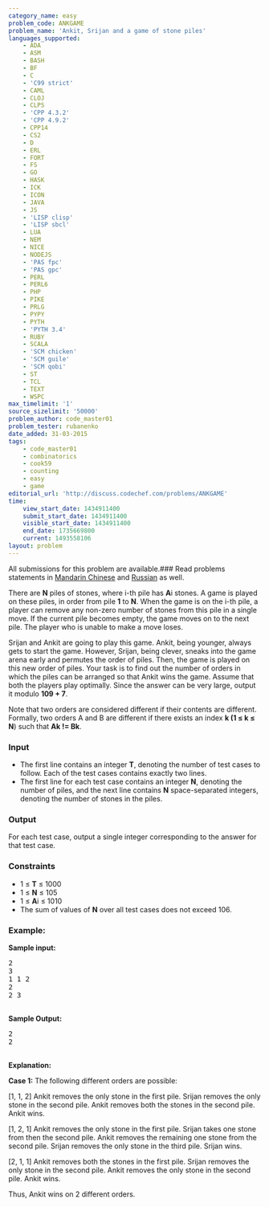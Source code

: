 ```yaml
---
category_name: easy
problem_code: ANKGAME
problem_name: 'Ankit, Srijan and a game of stone piles'
languages_supported:
    - ADA
    - ASM
    - BASH
    - BF
    - C
    - 'C99 strict'
    - CAML
    - CLOJ
    - CLPS
    - 'CPP 4.3.2'
    - 'CPP 4.9.2'
    - CPP14
    - CS2
    - D
    - ERL
    - FORT
    - FS
    - GO
    - HASK
    - ICK
    - ICON
    - JAVA
    - JS
    - 'LISP clisp'
    - 'LISP sbcl'
    - LUA
    - NEM
    - NICE
    - NODEJS
    - 'PAS fpc'
    - 'PAS gpc'
    - PERL
    - PERL6
    - PHP
    - PIKE
    - PRLG
    - PYPY
    - PYTH
    - 'PYTH 3.4'
    - RUBY
    - SCALA
    - 'SCM chicken'
    - 'SCM guile'
    - 'SCM qobi'
    - ST
    - TCL
    - TEXT
    - WSPC
max_timelimit: '1'
source_sizelimit: '50000'
problem_author: code_master01
problem_tester: rubanenko
date_added: 31-03-2015
tags:
    - code_master01
    - combinatorics
    - cook59
    - counting
    - easy
    - game
editorial_url: 'http://discuss.codechef.com/problems/ANKGAME'
time:
    view_start_date: 1434911400
    submit_start_date: 1434911400
    visible_start_date: 1434911400
    end_date: 1735669800
    current: 1493558106
layout: problem
---
```

All submissions for this problem are available.###  Read problems statements in [Mandarin Chinese](http://www.codechef.com/download/translated/COOK59/mandarin/ANKGAME.pdf) and [Russian](http://www.codechef.com/download/translated/COOK59/russian/ANKGAME.pdf) as well.

There are **N** piles of stones, where i-th pile has **A**i stones. A game is played on these piles, in order from pile **1** to **N**. When the game is on the i-th pile, a player can remove any non-zero number of stones from this pile in a single move. If the current pile becomes empty, the game moves on to the next pile. The player who is unable to make a move loses.

Srijan and Ankit are going to play this game. Ankit, being younger, always gets to start the game. However, Srijan, being clever, sneaks into the game arena early and permutes the order of piles. Then, the game is played on this new order of piles. Your task is to find out the number of orders in which the piles can be arranged so that Ankit wins the game. Assume that both the players play optimally. Since the answer can be very large, output it modulo **109 + 7**.

Note that two orders are considered different if their contents are different. Formally, two orders A and B are different if there exists an index **k (1 ≤ k ≤ N**) such that **Ak != Bk**.

### Input

- The first line contains an integer **T**, denoting the number of test cases to follow. Each of the test cases contains exactly two lines.
- The first line for each test case contains an integer **N**, denoting the number of piles, and the next line contains **N** space-separated integers, denoting the number of stones in the piles.

### Output

For each test case, output a single integer corresponding to the answer for that test case.

### Constraints

- 1 ≤ **T** ≤ 1000
- 1 ≤ **N** ≤ 105
- 1 ≤ **A**i ≤ 1010
- The sum of values of **N** over all test cases does not exceed 106.

### Example:

**Sample input:**

<pre>
2
3
1 1 2
2
2 3

</pre>
**Sample Output:**

<pre>
2
2

</pre>
**Explanation:**

**Case 1:**
The following different orders are possible:

\[1, 1, 2\]
Ankit removes the only stone in the first pile.
Srijan removes the only stone in the second pile.
Ankit removes both the stones in the second pile.
Ankit wins.

\[1, 2, 1\]
Ankit removes the only stone in the first pile.
Srijan takes one stone from then the second pile. Ankit removes the remaining one stone from the second pile.
Srijan removes the only stone in the third pile.
Srijan wins.

\[2, 1, 1\]
Ankit removes both the stones in the first pile.
Srijan removes the only stone in the second pile.
Ankit removes the only stone in the second pile.
Ankit wins.

Thus, Ankit wins on 2 different orders.
